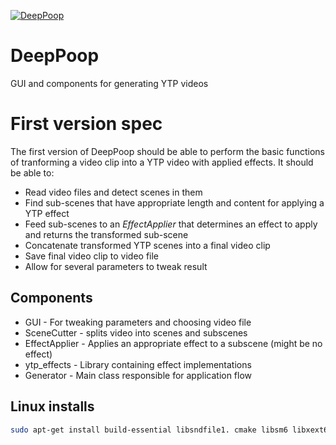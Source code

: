 [![DeepPoop](https://circleci.com/github/YTPgen/DeepPoop.svg?style=svg)](https://app.circleci.com/pipelines/github/YTPgen)

# DeepPoop
GUI and components for generating YTP videos


# First version spec

The first version of DeepPoop should be able to perform the basic functions of
tranforming a video clip into a YTP video with applied effects. It should be
able to:

* Read video files and detect scenes in them
* Find sub-scenes that have appropriate length and content for applying a YTP
  effect
* Feed sub-scenes to an *EffectApplier* that determines an effect to apply and
  returns the transformed sub-scene
* Concatenate transformed YTP scenes into a final video clip
* Save final video clip to video file
* Allow for several parameters to tweak result

## Components

* GUI - For tweaking parameters and choosing video file
* SceneCutter - splits video into scenes and subscenes
* EffectApplier - Applies an appropriate effect to a subscene (might be no effect)
* ytp_effects - Library containing effect implementations
* Generator - Main class responsible for application flow

## Linux installs

```bash
sudo apt-get install build-essential libsndfile1. cmake libsm6 libxext6 libxrender-dev ffmpeg 
```